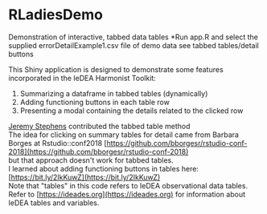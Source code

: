 # RLadiesDemo
Demonstration of interactive, tabbed data tables
*Run app.R and select the supplied errorDetailExample1.csv file of demo data see tabbed tables/detail buttons

This Shiny application is designed to demonstrate some features                   
 incorporated in the IeDEA Harmonist Toolkit:                                      
   1. Summarizing a dataframe in tabbed tables (dynamically)                       
   2. Adding functioning buttons in each table row                                 
   3. Presenting a modal containing the details related to the clicked row         
                                                                                   
 [Jeremy Stephens](http://biostat.mc.vanderbilt.edu/wiki/Main/JeremyStephens) contributed the tabbed table method                               
 The idea for clicking on summary tables for detail came from Barbara              
 Borges at Rstudio::conf2018 [https://github.com/bborgesr/rstudio-conf-2018](https://github.com/bborgesr/rstudio-conf-2018)           
 but that approach doesn't work for tabbed tables.                                 
 I learned about adding functioning buttons in tables here: [https://bit.ly/2IkKuwZ](https://bit.ly/2IkKuwZ)  
 Note that "tables" in this code refers to IeDEA observational data tables.        
 Refer to [https://ideades.org](https://ideades.org) for information about IeDEA tables and variables.